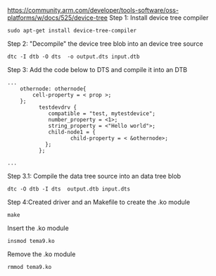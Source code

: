 https://community.arm.com/developer/tools-software/oss-platforms/w/docs/525/device-tree
Step 1: Install device tree compiler

	sudo apt-get install device-tree-compiler

Step 2: "Decompile" the device tree blob into an device tree source

	dtc -I dtb -O dts  -o output.dts input.dtb 

Step 3: Add the code below to DTS and compile it into an DTB

```
...
	othernode: othernode{
		cell-property = < prop >;
	};
	      testdevdrv {
			 compatible = "test, mytestdevice";
			 number_property = <1>;
			 string_property = <"Hello world">;
			 child-node1 = { 
					child-property = < &othernode>;
			};
	      };

...
```

Step 3.1: Compile the data tree source into an data tree blob

	dtc -O dtb -I dts  output.dtb input.dts

Step 4:Created driver and an Makefile to create the .ko module

	make

Insert the .ko module

	insmod tema9.ko
	
Remove the .ko module
	
	rmmod tema9.ko
	


